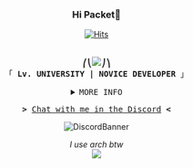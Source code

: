 <!-- Small Gretting Header -->
<h3 align="center">Hi Packet👋</h3>

<!-- Hits With Just Cool Unidentified Profound Icon -->
<div align="center">
    
[![Hits](https://hits.seeyoufarm.com/api/count/incr/badge.svg?url=https%3A%2F%2Fgithub.com%2FPleahMaCaka&count_bg=%23000000&title_bg=%23000000&icon=opslevel.svg&icon_color=%23FFFFFF&title=PleahMaCaka&edge_flat=false)](https://github.com/PleahMaCaka)

</div>

<p align="center"><br>
  <samp>
    <b>⎛⎝<img src="https://cdn.discordapp.com/emojis/768100761812205579.png?v=1">⎠⎞</b>
    <br>
    「 <b>Lv. UNIVERSITY | NOVICE DEVELOPER</b> 」<br>
  </samp>
</p>

<!-- Github Matrix -->

<details align="center">
  <summary> <samp>MORE INFO</samp></summary>
    <p align="center">
        Sometimes there is also a necessary void.
<!--
![Metrics](https://metrics.lecoq.io/PleahMaCaka?template=classic&base.metadata=0&isocalendar=1&languages=1&stars=1&people=1&followup=1&achievements=1&isocalendar.duration=half-year&languages.limit=8&languages.sections=most-used&languages.colors=github&languages.threshold=0%25&languages.indepth=false&languages.categories=markup%2C%20programming&languages.recent.categories=markup%2C%20programming&languages.recent.load=300&languages.recent.days=14&stars.limit=4&people.limit=24&people.size=28&people.types=followers%2C%20following&people.identicons=false&people.shuffle=false&followup.sections=repositories&achievements.threshold=C&achievements.secrets=true&achievements.display=compact&achievements.limit=0&config.timezone=Asia%2FSeoul)
-->
  </p>
</details>

<!-- Join Private Guild -->
<samp>
  <p align="center">
    <b>></b> <a href="https://discord.gg/KMEru5ypnp">Chat with me in the Discord</a> <b><</b>
  </p>
</samp>

<!-- Discord Banner -->
<p align="center">
  <img src="https://discord.c99.nl/widget/theme-2/352357858110734339.png" alt="DiscordBanner"/>
</p>

<!-- Skill Icons -->
<p align="center">
  <i>I use arch btw</i>
  <br/>
  <img src="https://skillicons.dev/icons?i=ts,py,kotlin,rust,svelte,tauri,nextjs,tailwind,vercel,docker,linux&theme=dark"/>
  <br/>
<!--   <img src="https://skillicons.dev/icons?i=idea,vscode,git,github,githubactions,electron,html,css,vite,webpack,c,cpp,arduino,fastapi,stackoverflow,misskey,prisma,discord,bots&theme=dark"/> -->
</p>

<!--
https://github.com/Ileriayo/markdown-badges
https://github.com/anuraghazra/github-readme-stats
https://metrics.lecoq.io/
-->
